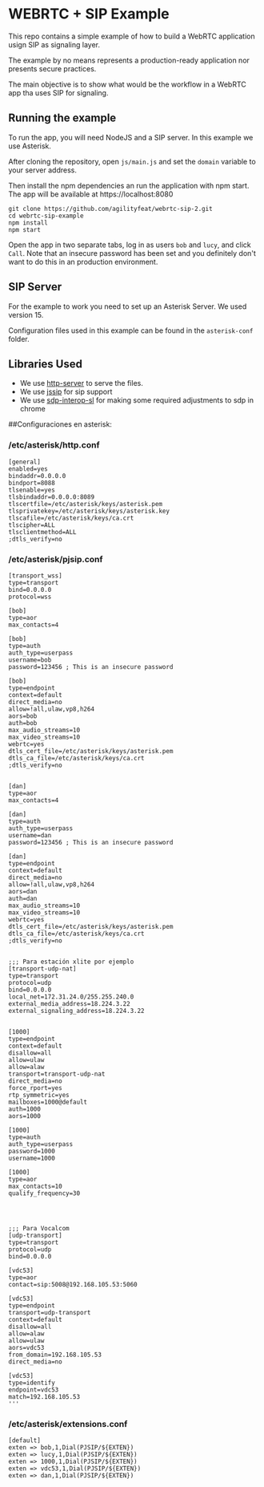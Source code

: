 # WEBRTC + SIP Example
This repo contains a simple example of how to build a WebRTC application usign SIP as signaling layer.

The example by no means represents a production-ready application nor presents secure practices. 

The main objective is to show what would be the workflow in a WebRTC app tha uses SIP for signaling.

## Running the example
To run the app, you will need NodeJS and a SIP server. In this example we use Asterisk. 

After cloning the repository, open `js/main.js` and set the `domain` variable to your server address.

Then install the npm dependencies an run the application with npm start. The app will be available at https://localhost:8080

    git clone https://github.com/agilityfeat/webrtc-sip-2.git
    cd webrtc-sip-example
    npm install
    npm start

Open the app in two separate tabs, log in as users `bob` and `lucy`, and click `Call`. Note that an insecure password has been set and you definitely don't want to do this in an production environment.

## SIP Server
For the example to work you need to set up an Asterisk Server. We used version 15.

Configuration files used in this example can be found in the `asterisk-conf` folder.

## Libraries Used

* We use [http-server](https://www.npmjs.com/package/http-server) to serve the files.
* We use [jssip](http://jssip.net/) for sip support
* We use [sdp-interop-sl](https://github.com/StarLeafAPIs/sdp-interop-sl) for making some required adjustments to sdp in chrome




##Configuraciones en asterisk:

### /etc/asterisk/http.conf

    [general]
    enabled=yes
    bindaddr=0.0.0.0
    bindport=8088
    tlsenable=yes
    tlsbindaddr=0.0.0.0:8089
    tlscertfile=/etc/asterisk/keys/asterisk.pem
    tlsprivatekey=/etc/asterisk/keys/asterisk.key
    tlscafile=/etc/asterisk/keys/ca.crt
    tlscipher=ALL
    tlsclientmethod=ALL
    ;dtls_verify=no




### /etc/asterisk/pjsip.conf

    [transport_wss]
    type=transport
    bind=0.0.0.0
    protocol=wss

    [bob]
    type=aor
    max_contacts=4
    
    [bob]
    type=auth
    auth_type=userpass
    username=bob
    password=123456 ; This is an insecure password
    
    [bob]
    type=endpoint
    context=default
    direct_media=no
    allow=!all,ulaw,vp8,h264
    aors=bob
    auth=bob
    max_audio_streams=10
    max_video_streams=10
    webrtc=yes
    dtls_cert_file=/etc/asterisk/keys/asterisk.pem
    dtls_ca_file=/etc/asterisk/keys/ca.crt
    ;dtls_verify=no
    
    
    [dan]
    type=aor
    max_contacts=4
    
    [dan]
    type=auth
    auth_type=userpass
    username=dan
    password=123456 ; This is an insecure password
    
    [dan]
    type=endpoint
    context=default
    direct_media=no
    allow=!all,ulaw,vp8,h264
    aors=dan
    auth=dan
    max_audio_streams=10
    max_video_streams=10
    webrtc=yes
    dtls_cert_file=/etc/asterisk/keys/asterisk.pem
    dtls_ca_file=/etc/asterisk/keys/ca.crt
    ;dtls_verify=no
    
    
    ;;; Para estación xlite por ejemplo
    [transport-udp-nat]
    type=transport
    protocol=udp
    bind=0.0.0.0
    local_net=172.31.24.0/255.255.240.0
    external_media_address=18.224.3.22
    external_signaling_address=18.224.3.22
    
    
    [1000]
    type=endpoint
    context=default
    disallow=all
    allow=ulaw
    allow=alaw
    transport=transport-udp-nat
    direct_media=no
    force_rport=yes
    rtp_symmetric=yes
    mailboxes=1000@default
    auth=1000
    aors=1000
    
    [1000]
    type=auth
    auth_type=userpass
    password=1000
    username=1000
    
    [1000]
    type=aor
    max_contacts=10
    qualify_frequency=30
    
    
    
    
    ;;; Para Vocalcom
    [udp-transport]
    type=transport
    protocol=udp
    bind=0.0.0.0
    
    [vdc53]
    type=aor
    contact=sip:5008@192.168.105.53:5060
    
    [vdc53]
    type=endpoint
    transport=udp-transport
    context=default
    disallow=all
    allow=alaw
    allow=ulaw
    aors=vdc53
    from_domain=192.168.105.53
    direct_media=no
    
    [vdc53]
    type=identify
    endpoint=vdc53
    match=192.168.105.53
    '''
    
    
    
    

### /etc/asterisk/extensions.conf

    [default]
    exten => bob,1,Dial(PJSIP/${EXTEN})
    exten => lucy,1,Dial(PJSIP/${EXTEN})
    exten => 1000,1,Dial(PJSIP/${EXTEN})
    exten => vdc53,1,Dial(PJSIP/${EXTEN})
    exten => dan,1,Dial(PJSIP/${EXTEN})


